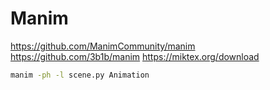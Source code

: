 # Manim

<https://github.com/ManimCommunity/manim>
<https://github.com/3b1b/manim>
<https://miktex.org/download>

```bash
manim -ph -l scene.py Animation
```
